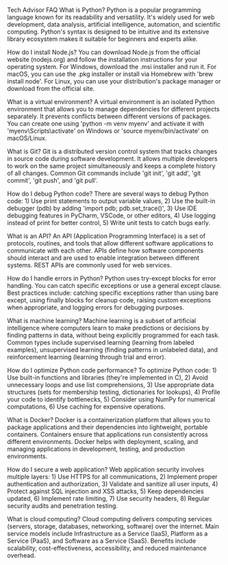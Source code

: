 Tech Advisor FAQ
What is Python?
Python is a popular programming language known for its readability and versatility. It's widely used for web development, data analysis, artificial intelligence, automation, and scientific computing. Python's syntax is designed to be intuitive and its extensive library ecosystem makes it suitable for beginners and experts alike.

How do I install Node.js?
You can download Node.js from the official website (nodejs.org) and follow the installation instructions for your operating system. For Windows, download the .msi installer and run it. For macOS, you can use the .pkg installer or install via Homebrew with 'brew install node'. For Linux, you can use your distribution's package manager or download from the official site.

What is a virtual environment?
A virtual environment is an isolated Python environment that allows you to manage dependencies for different projects separately. It prevents conflicts between different versions of packages. You can create one using 'python -m venv myenv' and activate it with 'myenv\Scripts\activate' on Windows or 'source myenv/bin/activate' on macOS/Linux.

What is Git?
Git is a distributed version control system that tracks changes in source code during software development. It allows multiple developers to work on the same project simultaneously and keeps a complete history of all changes. Common Git commands include 'git init', 'git add', 'git commit', 'git push', and 'git pull'.

How do I debug Python code?
There are several ways to debug Python code: 1) Use print statements to output variable values, 2) Use the built-in debugger (pdb) by adding 'import pdb; pdb.set_trace()', 3) Use IDE debugging features in PyCharm, VSCode, or other editors, 4) Use logging instead of print for better control, 5) Write unit tests to catch bugs early.

What is an API?
An API (Application Programming Interface) is a set of protocols, routines, and tools that allow different software applications to communicate with each other. APIs define how software components should interact and are used to enable integration between different systems. REST APIs are commonly used for web services.

How do I handle errors in Python?
Python uses try-except blocks for error handling. You can catch specific exceptions or use a general except clause. Best practices include: catching specific exceptions rather than using bare except, using finally blocks for cleanup code, raising custom exceptions when appropriate, and logging errors for debugging purposes.

What is machine learning?
Machine learning is a subset of artificial intelligence where computers learn to make predictions or decisions by finding patterns in data, without being explicitly programmed for each task. Common types include supervised learning (learning from labeled examples), unsupervised learning (finding patterns in unlabeled data), and reinforcement learning (learning through trial and error).

How do I optimize Python code performance?
To optimize Python code: 1) Use built-in functions and libraries (they're implemented in C), 2) Avoid unnecessary loops and use list comprehensions, 3) Use appropriate data structures (sets for membership testing, dictionaries for lookups), 4) Profile your code to identify bottlenecks, 5) Consider using NumPy for numerical computations, 6) Use caching for expensive operations.

What is Docker?
Docker is a containerization platform that allows you to package applications and their dependencies into lightweight, portable containers. Containers ensure that applications run consistently across different environments. Docker helps with deployment, scaling, and managing applications in development, testing, and production environments.

How do I secure a web application?
Web application security involves multiple layers: 1) Use HTTPS for all communications, 2) Implement proper authentication and authorization, 3) Validate and sanitize all user inputs, 4) Protect against SQL injection and XSS attacks, 5) Keep dependencies updated, 6) Implement rate limiting, 7) Use security headers, 8) Regular security audits and penetration testing.

What is cloud computing?
Cloud computing delivers computing services (servers, storage, databases, networking, software) over the internet. Main service models include Infrastructure as a Service (IaaS), Platform as a Service (PaaS), and Software as a Service (SaaS). Benefits include scalability, cost-effectiveness, accessibility, and reduced maintenance overhead.

